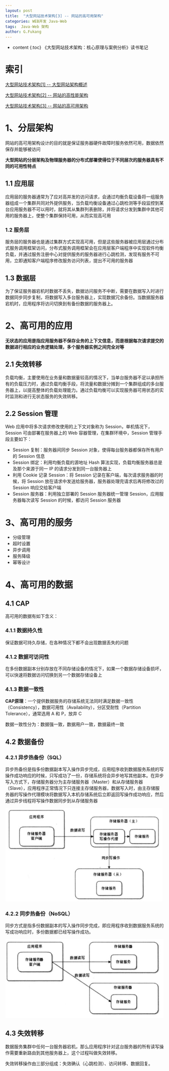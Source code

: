 ```yaml
---
layout: post
title:  "大型网站技术架构[3] -- 网站的高可用架构"
categories: WEB开发 Java-Web
tags:  Java-Web 架构
author: G.Fukang
---
```

* content
{:toc}
《大型网站技术架构：核心原理与案例分析》读书笔记

# 索引

[大型网站技术架构[1] -- 大型网站架构概述](https://gongfukangee.github.io/2018/06/27/Web-Site-Technology-Framework-1/)

[大型网站技术架构[2] -- 网站的高性能架构](https://gongfukangee.github.io/2018/06/28/Web-Site-Technology-Framework-2/)

[大型网站技术架构[3] -- 网站的高可用架构](https://gongfukangee.github.io/2018/06/28/Web-Site-Technology-Framework-3/)

# 1、分层架构

网站的高可用架构设计的目的就是保证服务器硬件故障时服务依然可用，数据依然保存并能够被访问

**大型网站的分层架构及物理服务器的分布式部署使得位于不同层次的服务器具有不同的可用性特点**

## 1.1 应用层

应用层的服务器通常为了应对高并发的访问请求，会通过均衡负载设备将一组服务器组成一个集群共同对外提供服务，当负载均衡设备通过心跳检测等手段监控到某台应用服务器不可以用时，就将其从集群列表删除，并将请求分发到集群中其他可用的服务器上，使整个集群保持可用，从而实现高可用

### 1.2 服务层

服务层的服务器也是通过集群方式实现高可用，但是这些服务器被应用层通过分布式服务调用框架访问，分布式服务调用框架会在应用层客户端程序中实现软件均衡负载，并通过服务注册中心对提供服务的服务器进行心跳检测，发现有服务不可用，立即通知客户端程序修改服务访问列表，提出不可用的服务器

## 1.3 数据层

为了保证服务器宕机时数据不丢失，数据访问服务不中断，需要在数据写入时进行数据同步同步复制，将数据写入多台服务器上，实现数据冗余备份。当数据服务器宕机时，应用程序将访问切换到有备份数据的服务器上。

# 2、高可用的应用

**无状态的应用是指应用服务器不保存业务的上下文信息，而是根据每次请求提交的数据进行相应的业务逻辑处理，多个服务器实例之间完全对等**

## 2.1 失效转移

负载均衡，主要使用在业务量和数据量较高的情况下，当单台服务器不足以承担所有的负载压力时，通过负载均衡手段，将流量和数据分摊到一个集群组成的多台服务器上，以提高整体的负载处理能力。通过负载均衡可以实现服务器可用状态的实时监测和进行无状态服务的失效转移。

## 2.2 Session 管理

Web 应用中将多次请求修改使用的上下文对象称为 Session，单机情况下，Session 可由部署在服务器上的 Web 容器管理，在集群环境中，Session 管理手段主要如下：

- Session 复制：服务器间同步 Session 对象，使得每台服务器都保存所有用户的 Session 信息
- Session 绑定：利用均衡负载的源地址 Hash 算法实现，负载均衡服务器总是及那个来源于同一 IP 的请求分发到同一台服务器上
- 利用 Cookie 记录 Session：将 Session 记录在客户端，每次请求服务器的时候，将 Session 放在请求中发送给服务器，服务器处理完请求后再将修改过的 Session 响应交给客户端
- Session 服务器：利用独立部署的 Session 服务器统一管理 Session，应用服务器每次读写 Session 的时候，都访问 Session 服务器

# 3、高可用的服务

- 分级管理
- 超时设置
- 异步调用
- 服务降级
- 幂等设计

# 4、高可用的数据

## 4.1 CAP

高可用的数据有如下含义：

### 4.1.1 数据持久性

保证数据可持久存储，在各种情况下都不会出现数据丢失的问题

### 4.1.2 数据可访问性

在多份数据副本分别存放在不同存储设备的情况下，如果一个数据存储设备损坏，可以快速将数据访问切换到另一个数据存储设备上

### 4.1.3 数据一致性

**CAP原理**：一个提供数据服务的存储系统无法同时满足数据一致性（Consistency），数据可用性（Availability），分区受耐性（Partition Tolerance），通常选用 A 和 P，放弃 C

数据一致性分为：数据强一致，数据用户一致，数据最终一致

## 4.2 数据备份

### 4.2.1 异步热备份（SQL）

异步热备份是指多份数据副本写入操作异步完成，应用程序收到数据服务系统的写操作成功响应的时候，只写成功了一份，存储系统将会异步地写其他副本。在异步写入方式下，存储服务器分为主存储服务器（Master）和从存储服务器（Slave），应用程序正常情况下只连接主存储服务器，数据写入时，由主存储服务器的写操作代理模块将数据写入本机存储系统后立即返回写操作成功响应，然后通过异步线程将写操作数据同步到从存储服务器

![](https://github.com/gongfukangEE/gongfukangEE.github.io/raw/master/_pic/Web/Framework_14.jpg)

### 4.2.2 同步热备份（NoSQL）

同步方式是指多份数据副本的写入操作同步完成，即应用程序收到数据服务系统的写成功响应时，多份数据都已经写操作成功。

![](https://github.com/gongfukangEE/gongfukangEE.github.io/raw/master/_pic/Web/Framework_15.jpg)

## 4.3 失效转移

数据服务集群中任何一台服务器宕机，那么应用程序针对这台服务器的所有读写操作需要重新路由到其他服务器上，这个过程叫做失效转移。

失效转移操作由三部分组成：失效确认（心跳检测）、访问转移、数据回复。
